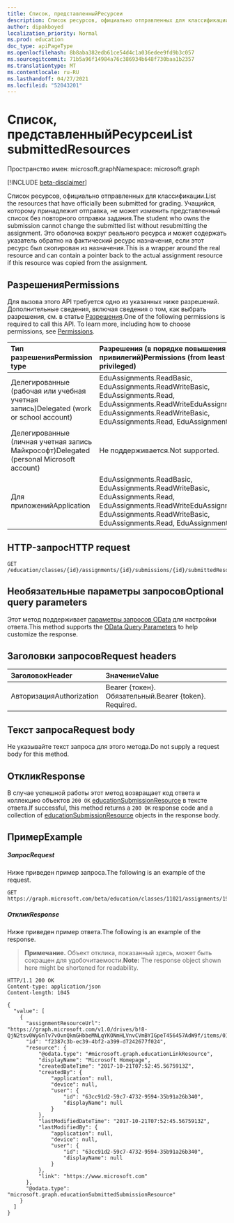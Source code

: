 ```yaml
---
title: Список, представленныйРесурсеи
description: Список ресурсов, официально отправленных для классификации. Учащийся, которому принадлежит отправка, не может изменить представленный список без повторного отправки задания. Это оболочка вокруг реального ресурса и может содержать указатель обратно на фактический ресурс назначения, если этот ресурс был скопирован из назначения.
author: dipakboyed
localization_priority: Normal
ms.prod: education
doc_type: apiPageType
ms.openlocfilehash: 8b8aba382edb61ce54d4c1a036edee9fd9b3c057
ms.sourcegitcommit: 71b5a96f14984a76c386934b648f730baa1b2357
ms.translationtype: MT
ms.contentlocale: ru-RU
ms.lasthandoff: 04/27/2021
ms.locfileid: "52043201"
---
```

# <a name="list-submittedresources"></a><span data-ttu-id="f397e-105">Список, представленныйРесурсеи</span><span class="sxs-lookup"><span data-stu-id="f397e-105">List submittedResources</span></span>

<span data-ttu-id="f397e-106">Пространство имен: microsoft.graph</span><span class="sxs-lookup"><span data-stu-id="f397e-106">Namespace: microsoft.graph</span></span>

[!INCLUDE [beta-disclaimer](../../includes/beta-disclaimer.md)]

<span data-ttu-id="f397e-107">Список ресурсов, официально отправленных для классификации.</span><span class="sxs-lookup"><span data-stu-id="f397e-107">List the resources that have officially been submitted for grading.</span></span> <span data-ttu-id="f397e-108">Учащийся, которому принадлежит отправка, не может изменить представленный список без повторного отправки задания.</span><span class="sxs-lookup"><span data-stu-id="f397e-108">The student who owns the submission cannot change the submitted list without resubmitting the assignment.</span></span> <span data-ttu-id="f397e-109">Это оболочка вокруг реального ресурса и может содержать указатель обратно на фактический ресурс назначения, если этот ресурс был скопирован из назначения.</span><span class="sxs-lookup"><span data-stu-id="f397e-109">This is a wrapper around the real resource and can contain a pointer back to the actual assignment resource if this resource was copied from the assignment.</span></span>

## <a name="permissions"></a><span data-ttu-id="f397e-110">Разрешения</span><span class="sxs-lookup"><span data-stu-id="f397e-110">Permissions</span></span>
<span data-ttu-id="f397e-p103">Для вызова этого API требуется одно из указанных ниже разрешений. Дополнительные сведения, включая сведения о том, как выбрать разрешения, см. в статье [Разрешения](/graph/permissions-reference).</span><span class="sxs-lookup"><span data-stu-id="f397e-p103">One of the following permissions is required to call this API. To learn more, including how to choose permissions, see [Permissions](/graph/permissions-reference).</span></span>

|<span data-ttu-id="f397e-113">Тип разрешения</span><span class="sxs-lookup"><span data-stu-id="f397e-113">Permission type</span></span>      | <span data-ttu-id="f397e-114">Разрешения (в порядке повышения привилегий)</span><span class="sxs-lookup"><span data-stu-id="f397e-114">Permissions (from least to most privileged)</span></span>              |
|:--------------------|:---------------------------------------------------------|
|<span data-ttu-id="f397e-115">Делегированные (рабочая или учебная учетная запись)</span><span class="sxs-lookup"><span data-stu-id="f397e-115">Delegated (work or school account)</span></span> |  <span data-ttu-id="f397e-116">EduAssignments.ReadBasic, EduAssignments.ReadWriteBasic, EduAssignments.Read, EduAssignments.ReadWrite</span><span class="sxs-lookup"><span data-stu-id="f397e-116">EduAssignments.ReadBasic, EduAssignments.ReadWriteBasic, EduAssignments.Read, EduAssignments.ReadWrite</span></span>  |
|<span data-ttu-id="f397e-117">Делегированные (личная учетная запись Майкрософт)</span><span class="sxs-lookup"><span data-stu-id="f397e-117">Delegated (personal Microsoft account)</span></span> |  <span data-ttu-id="f397e-118">Не поддерживается.</span><span class="sxs-lookup"><span data-stu-id="f397e-118">Not supported.</span></span>  |
|<span data-ttu-id="f397e-119">Для приложений</span><span class="sxs-lookup"><span data-stu-id="f397e-119">Application</span></span> | <span data-ttu-id="f397e-120">EduAssignments.ReadBasic, EduAssignments.ReadWriteBasic, EduAssignments.Read, EduAssignments.ReadWrite</span><span class="sxs-lookup"><span data-stu-id="f397e-120">EduAssignments.ReadBasic, EduAssignments.ReadWriteBasic, EduAssignments.Read, EduAssignments.ReadWrite</span></span> | 

## <a name="http-request"></a><span data-ttu-id="f397e-121">HTTP-запрос</span><span class="sxs-lookup"><span data-stu-id="f397e-121">HTTP request</span></span>
<!-- { "blockType": "ignored" } -->
```http
GET /education/classes/{id}/assignments/{id}/submissions/{id}/submittedResources
```
## <a name="optional-query-parameters"></a><span data-ttu-id="f397e-122">Необязательные параметры запросов</span><span class="sxs-lookup"><span data-stu-id="f397e-122">Optional query parameters</span></span>
<span data-ttu-id="f397e-123">Этот метод поддерживает [параметры запросов OData](/graph/query-parameters) для настройки ответа.</span><span class="sxs-lookup"><span data-stu-id="f397e-123">This method supports the [OData Query Parameters](/graph/query-parameters) to help customize the response.</span></span>

## <a name="request-headers"></a><span data-ttu-id="f397e-124">Заголовки запросов</span><span class="sxs-lookup"><span data-stu-id="f397e-124">Request headers</span></span>
| <span data-ttu-id="f397e-125">Заголовок</span><span class="sxs-lookup"><span data-stu-id="f397e-125">Header</span></span>       | <span data-ttu-id="f397e-126">Значение</span><span class="sxs-lookup"><span data-stu-id="f397e-126">Value</span></span> |
|:---------------|:--------|
| <span data-ttu-id="f397e-127">Авторизация</span><span class="sxs-lookup"><span data-stu-id="f397e-127">Authorization</span></span>  | <span data-ttu-id="f397e-p104">Bearer {токен}. Обязательный.</span><span class="sxs-lookup"><span data-stu-id="f397e-p104">Bearer {token}. Required.</span></span>  |

## <a name="request-body"></a><span data-ttu-id="f397e-130">Текст запроса</span><span class="sxs-lookup"><span data-stu-id="f397e-130">Request body</span></span>
<span data-ttu-id="f397e-131">Не указывайте текст запроса для этого метода.</span><span class="sxs-lookup"><span data-stu-id="f397e-131">Do not supply a request body for this method.</span></span>
## <a name="response"></a><span data-ttu-id="f397e-132">Отклик</span><span class="sxs-lookup"><span data-stu-id="f397e-132">Response</span></span>
<span data-ttu-id="f397e-133">В случае успешной работы этот метод возвращает код ответа и коллекцию объектов `200 OK` [educationSubmissionResource](../resources/educationsubmissionresource.md) в тексте ответа.</span><span class="sxs-lookup"><span data-stu-id="f397e-133">If successful, this method returns a `200 OK` response code and a collection of [educationSubmissionResource](../resources/educationsubmissionresource.md) objects in the response body.</span></span>
## <a name="example"></a><span data-ttu-id="f397e-134">Пример</span><span class="sxs-lookup"><span data-stu-id="f397e-134">Example</span></span>
##### <a name="request"></a><span data-ttu-id="f397e-135">Запрос</span><span class="sxs-lookup"><span data-stu-id="f397e-135">Request</span></span>
<span data-ttu-id="f397e-136">Ниже приведен пример запроса.</span><span class="sxs-lookup"><span data-stu-id="f397e-136">The following is an example of the request.</span></span>
<!-- {
  "blockType": "ignored",
  "name": "get_submittedresources"
}-->
```http
GET https://graph.microsoft.com/beta/education/classes/11021/assignments/19002/submissions/850f51b7/submittedResources
```
##### <a name="response"></a><span data-ttu-id="f397e-137">Отклик</span><span class="sxs-lookup"><span data-stu-id="f397e-137">Response</span></span>
<span data-ttu-id="f397e-138">Ниже приведен пример ответа.</span><span class="sxs-lookup"><span data-stu-id="f397e-138">The following is an example of the response.</span></span> 

><span data-ttu-id="f397e-139">**Примечание.** Объект отклика, показанный здесь, может быть сокращен для удобочитаемости.</span><span class="sxs-lookup"><span data-stu-id="f397e-139">**Note:** The response object shown here might be shortened for readability.</span></span>

<!-- {
  "blockType": "ignored",
  "truncated": true,
  "@odata.type": "microsoft.graph.educationSubmittedSubmissionResource",
  "isCollection": true
} -->
```http
HTTP/1.1 200 OK
Content-type: application/json
Content-length: 1045

{
  "value": [
    {
      "assignmentResourceUrl": "https://graph.microsoft.com/v1.0/drives/b!8-QjN2tsv0WyGnTv7vOvnQkmGHbbeMNLqYKONmHLVnvCVmBYIGpeT456457AdW9f/items/017NJZI25NOB5XZNLABF7646XAMDZTQQ6T",
      "id": "f2387c3b-ec39-4bf2-a399-d7242677f024",
      "resource": {
          "@odata.type": "#microsoft.graph.educationLinkResource",
          "displayName": "Microsoft Homepage",
          "createdDateTime": "2017-10-21T07:52:45.5675913Z",
          "createdBy": {
              "application": null,
              "device": null,
              "user": {
                  "id": "63cc91d2-59c7-4732-9594-35b91a26b340",
                  "displayName": null
              }
          },
          "lastModifiedDateTime": "2017-10-21T07:52:45.5675913Z",
          "lastModifiedBy": {
              "application": null,
              "device": null,
              "user": {
                  "id": "63cc91d2-59c7-4732-9594-35b91a26b340",
                  "displayName": null
              }
          },
          "link": "https://www.microsoft.com"
      },
      "@odata.type": "microsoft.graph.educationSubmittedSubmissionResource" 
    }
  ]
}
```

<!-- uuid: 8fcb5dbc-d5aa-4681-8e31-b001d5168d79
2015-10-25 14:57:30 UTC -->
<!--
{
  "type": "#page.annotation",
  "description": "List submittedResources",
  "keywords": "",
  "section": "documentation",
  "tocPath": "",
  "suppressions": []
}
-->
